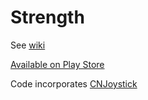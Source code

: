 # Strength

See [wiki](http://exceed.cpe.ku.ac.th/wiki/index.php/Exceed11:Strength)

[Available on Play Store](https://play.google.com/store/apps/details?id=th.in.whs.ku.topdown)

Code incorporates [CNJoystick](https://www.assetstore.unity3d.com/en/#!/content/15233)